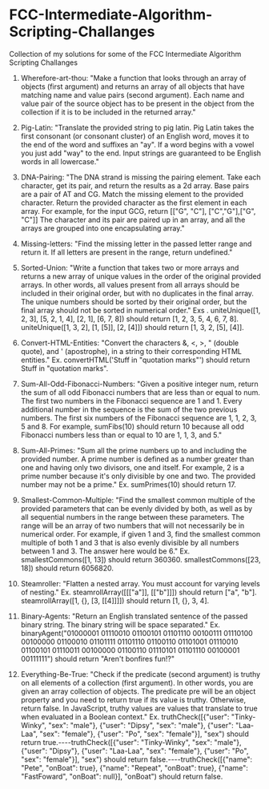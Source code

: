 # FCC-Intermediate-Algorithm-Scripting-Challanges
Collection of my solutions for some of the FCC Intermediate Algorithm Scripting Challanges

1. Wherefore-art-thou: "Make a function that looks through an array of objects (first argument) and returns an array of all objects that have matching name and value pairs (second argument). Each name and value pair of the source object has to be present in the object from the collection if it is to be included in the returned array."

2. Pig-Latin: "Translate the provided string to pig latin.  Pig Latin takes the first consonant (or consonant cluster) of an English word, moves it to the end of the word and suffixes an "ay".  If a word begins with a vowel you just add "way" to the end.  Input strings are guaranteed to be English words in all lowercase."

3. DNA-Pairing: "The DNA strand is missing the pairing element. Take each character, get its pair, and return the results as a 2d array.  Base pairs are a pair of AT and CG. Match the missing element to the provided character.  Return the provided character as the first element in each array.  For example, for the input GCG, return [["G", "C"], ["C","G"],["G", "C"]]  The character and its pair are paired up in an array, and all the arrays are grouped into one encapsulating array."

4. Missing-letters: "Find the missing letter in the passed letter range and return it.  If all letters are present in the range, return undefined."

5. Sorted-Union: "Write a function that takes two or more arrays and returns a new array of unique values in the order of the original provided arrays.  In other words, all values present from all arrays should be included in their original order, but with no duplicates in the final array.  The unique numbers should be sorted by their original order, but the final array should not be sorted in numerical order."  Exs . uniteUnique([1, 2, 3], [5, 2, 1, 4], [2, 1], [6, 7, 8]) should return [1, 2, 3, 5, 4, 6, 7, 8].  uniteUnique([1, 3, 2], [1, [5]], [2, [4]]) should return [1, 3, 2, [5], [4]].

6. Convert-HTML-Entities: "Convert the characters &, <, >, " (double quote), and ' (apostrophe), in a string to their corresponding HTML entities." Ex. convertHTML('Stuff in "quotation marks"') should return Stuff in &quot;quotation marks&quot;.

7. Sum-All-Odd-Fibonacci-Numbers: "Given a positive integer num, return the sum of all odd Fibonacci numbers that are less than or equal to num.  The first two numbers in the Fibonacci sequence are 1 and 1. Every additional number in the sequence is the sum of the two previous numbers. The first six numbers of the Fibonacci sequence are 1, 1, 2, 3, 5 and 8.  For example, sumFibs(10) should return 10 because all odd Fibonacci numbers less than or equal to 10 are 1, 1, 3, and 5."

8. Sum-All-Primes: "Sum all the prime numbers up to and including the provided number.  A prime number is defined as a number greater than one and having only two divisors, one and itself. For example, 2 is a prime number because it's only divisible by one and two.  The provided number may not be a prime." Ex. sumPrimes(10) should return 17.

9. Smallest-Common-Multiple: "Find the smallest common multiple of the provided parameters that can be evenly divided by both, as well as by all sequential numbers in the range between these parameters.  The range will be an array of two numbers that will not necessarily be in numerical order.  For example, if given 1 and 3, find the smallest common multiple of both 1 and 3 that is also evenly divisible by all numbers between 1 and 3. The answer here would be 6." Ex. smallestCommons([1, 13]) should return 360360.  smallestCommons([23, 18]) should return 6056820.

10. Steamroller: "Flatten a nested array. You must account for varying levels of nesting." Ex. steamrollArray([[["a"]], [["b"]]]) should return ["a", "b"].  steamrollArray([1, {}, [3, [[4]]]]) should return [1, {}, 3, 4].

11. Binary-Agents: "Return an English translated sentence of the passed binary string.  The binary string will be space separated." Ex. binaryAgent("01000001 01110010 01100101 01101110 00100111 01110100 00100000 01100010 01101111 01101110 01100110 01101001 01110010 01100101 01110011 00100000 01100110 01110101 01101110 00100001 00111111") should return "Aren't bonfires fun!?"

12. Everything-Be-True: "Check if the predicate (second argument) is truthy on all elements of a collection (first argument).  In other words, you are given an array collection of objects. The predicate pre will be an object property and you need to return true if its value is truthy. Otherwise, return false.  In JavaScript, truthy values are values that translate to true when evaluated in a Boolean context." Ex. truthCheck([{"user": "Tinky-Winky", "sex": "male"}, {"user": "Dipsy", "sex": "male"}, {"user": "Laa-Laa", "sex": "female"}, {"user": "Po", "sex": "female"}], "sex") should return true.----truthCheck([{"user": "Tinky-Winky", "sex": "male"}, {"user": "Dipsy"}, {"user": "Laa-Laa", "sex": "female"}, {"user": "Po", "sex": "female"}], "sex") should return false.----truthCheck([{"name": "Pete", "onBoat": true}, {"name": "Repeat", "onBoat": true}, {"name": "FastFoward", "onBoat": null}], "onBoat") should return false.  
